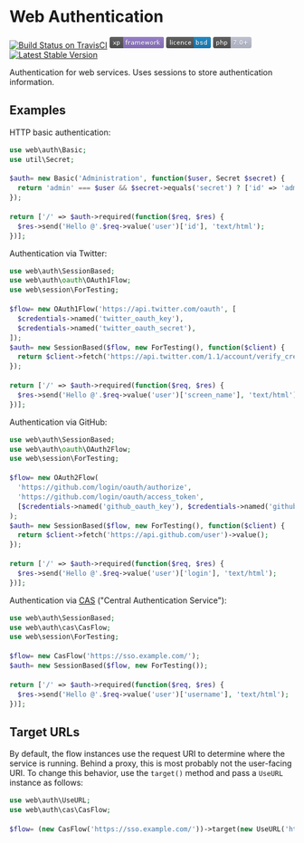 Web Authentication
==================

[![Build Status on TravisCI](https://secure.travis-ci.org/xp-forge/web-auth.svg)](http://travis-ci.org/xp-forge/web-auth)
[![XP Framework Module](https://raw.githubusercontent.com/xp-framework/web/master/static/xp-framework-badge.png)](https://github.com/xp-framework/core)
[![BSD Licence](https://raw.githubusercontent.com/xp-framework/web/master/static/licence-bsd.png)](https://github.com/xp-framework/core/blob/master/LICENCE.md)
[![Requires PHP 7.0+](https://raw.githubusercontent.com/xp-framework/web/master/static/php-7_0plus.png)](http://php.net/)
[![Latest Stable Version](https://poser.pugx.org/xp-forge/web-auth/version.png)](https://packagist.org/packages/xp-forge/web-auth)

Authentication for web services. Uses sessions to store authentication information.

Examples
--------
HTTP basic authentication:

```php
use web\auth\Basic;
use util\Secret;

$auth= new Basic('Administration', function($user, Secret $secret) {
  return 'admin' === $user && $secret->equals('secret') ? ['id' => 'admin'] : null;
});

return ['/' => $auth->required(function($req, $res) {
  $res->send('Hello @'.$req->value('user')['id'], 'text/html');
})];
```

Authentication via Twitter:

```php
use web\auth\SessionBased;
use web\auth\oauth\OAuth1Flow;
use web\session\ForTesting;

$flow= new OAuth1Flow('https://api.twitter.com/oauth', [
  $credentials->named('twitter_oauth_key'),
  $credentials->named('twitter_oauth_secret'),
]);
$auth= new SessionBased($flow, new ForTesting(), function($client) {
  return $client->fetch('https://api.twitter.com/1.1/account/verify_credentials.json')->value();
});

return ['/' => $auth->required(function($req, $res) {
  $res->send('Hello @'.$req->value('user')['screen_name'], 'text/html');
})];
```

Authentication via GitHub:

```php
use web\auth\SessionBased;
use web\auth\oauth\OAuth2Flow;
use web\session\ForTesting;

$flow= new OAuth2Flow(
  'https://github.com/login/oauth/authorize',
  'https://github.com/login/oauth/access_token',
  [$credentials->named('github_oauth_key'), $credentials->named('github_oauth_secret')],
);
$auth= new SessionBased($flow, new ForTesting(), function($client) {
  return $client->fetch('https://api.github.com/user')->value();
});

return ['/' => $auth->required(function($req, $res) {
  $res->send('Hello @'.$req->value('user')['login'], 'text/html');
})];
```

Authentication via [CAS](https://apereo.github.io/cas) ("Central Authentication Service"):

```php
use web\auth\SessionBased;
use web\auth\cas\CasFlow;
use web\session\ForTesting;

$flow= new CasFlow('https://sso.example.com/');
$auth= new SessionBased($flow, new ForTesting());

return ['/' => $auth->required(function($req, $res) {
  $res->send('Hello @'.$req->value('user')['username'], 'text/html');
})];
```

Target URLs
-----------
By default, the flow instances use the request URI to determine where the service is running. Behind a proxy, this is most probably not the user-facing URI. To change this behavior, use the `target()` method and pass a `UseURL` instance as follows:

```php
use web\auth\UseURL;
use web\auth\cas\CasFlow;

$flow= (new CasFlow('https://sso.example.com/'))->target(new UseURL('https://service.example.com/'));
```